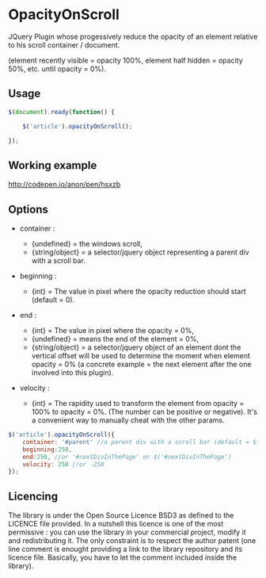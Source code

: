 OpacityOnScroll
===============

JQuery Plugin whose progessively reduce the opacity of an element relative to his scroll container / document.

(element recently visible = opacity 100%, element half hidden = opacity 50%, etc. until opacity = 0%).

Usage
-----

```javascript
$(document).ready(function() {

    $('article').opacityOnScroll();

});
```

Working example
---------------

<http://codepen.io/anon/pen/hsxzb>

Options
-------

* container : 
    - {undefined} = the windows scroll, 
    - {string/object} = a selector/jquery object representing a parent div with a scroll bar.
     
* beginning : 
    - {int} = The value in pixel where the opacity reduction should start (default = 0).
     
* end : 
    - {int} = The value in pixel where the opacity = 0%, 
    - {undefined} = means the end of the element = 0%, 
    - {string/object} = a selector/jquery object of an element dont the vertical offset will be used to determine the moment when element opacity = 0% (a concrete example = the next element after the one involved into this plugin).
 
* velocity :
    - {int} = The rapidity used to transform the element from opacity = 100% to opacity = 0%. (The number can be positive or negative). It's a convenient way to manually cheat with the other params.

    
```javascript
$('article').opacityOnScroll({ 
    container: '#parent' //a parent div with a scroll bar (default = $(window)). Can use a jquery object too : $('#parent');
    beginning:250,
    end:250, //or '#nextDivInThePage' or $('#nextDivInThePage')
    velocity: 250 //or -250
});
```

Licencing
---------

The library is under the Open Source Licence BSD3 as defined to the LICENCE file provided.
In a nutshell this licence is one of the most permissive : you can use the library in your commercial project, modify it and redistributing it. The only constraint is to respect the author patent (one line comment is enought providing a link to the library repository and its licence file. Basically, you have to let the comment included inside the library).